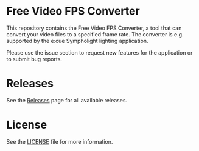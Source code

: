 # Free Video FPS Converter

This repository contains the Free Video FPS Converter, a tool that can convert your video files
to a specified frame rate. The converter is e.g. supported by the e:cue Sympholight 
lighting application.

Please use the issue section to request new features for the application or to submit bug reports.

# Releases

See the [Releases](https://github.com/Octoate/freevideofpsconverter/releases) page for all available releases.

# License

See the [LICENSE](./LICENSE) file for more information.
